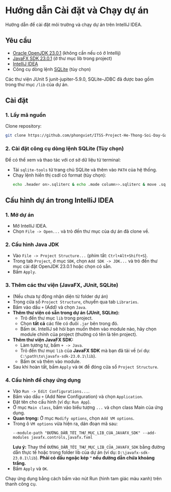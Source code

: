 # Hướng dẫn Cài đặt và Chạy dự án

Hướng dẫn để cài đặt môi trường và chạy dự án trên IntelliJ IDEA.

## Yêu cầu
-   [Oracle OpenJDK 23.0.1](https://www.oracle.com/java/technologies/downloads/#jdk23) (không cần nếu có ở Intellij)
-   [JavaFX SDK 23.0.1](https://gluonhq.com/products/javafx/) (ở thư mục lib trong project)
-   [IntelliJ IDEA](https://www.jetbrains.com/idea/download/)
-   Công cụ dòng lệnh [SQLite](https://www.sqlite.org/download.html) (tùy chọn)

Các thư viện JUnit 5 junit-jupiter-5.9.0, SQLite-JDBC đã được bao gồm trong thư mục `/lib` của dự án.

## Cài đặt

### 1. Lấy mã nguồn
Clone repository:
```bash
git clone https://github.com/phongviet/ITSS-Project-He-Thong-Soi-Day-Gan-Ket
```

### 2. Cài đặt công cụ dòng lệnh SQLite (Tùy chọn)
Để có thể xem và thao tác với cơ sở dữ liệu từ terminal:
-   Tải `sqlite-tools` từ trang chủ SQLite và thêm vào `PATH` của hệ thống.
-   Chạy lệnh hiển thị csdl có format (tùy chọn):
    ```bash
    echo .header on>.sqliterc & echo .mode column>>.sqliterc & move .sqliterc %USERPROFILE%
    ```

## Cấu hình dự án trong IntelliJ IDEA

### 1. Mở dự án
-   Mở IntelliJ IDEA.
-   Chọn `File -> Open...` và trỏ đến thư mục của dự án đã clone về.

### 2. Cấu hình Java JDK
-   Vào `File -> Project Structure...` (phím tắt: `Ctrl+Alt+Shift+S`).
-   Trong tab `Project`, ở mục `SDK`, chọn `Add SDK -> JDK...` và trỏ đến thư mục cài đặt OpenJDK 23.0.1 hoặc chọn có sẵn.
-   Bấm `Apply`.

### 3. Thêm các thư viện (JavaFX, JUnit, SQLite)

-   (Nếu chưa tự động nhận diện từ folder dự án)
-   Trong cửa sổ `Project Structure`, chuyển qua tab `Libraries`.
-   Bấm vào dấu `+` (Add) và chọn `Java`.
-   **Thêm thư viện có sẵn trong dự án (JUnit, SQLite):**
    -   Trỏ đến thư mục `lib` trong project.
    -   Chọn **tất cả** các file có đuôi `.jar` bên trong đó.
    -   Bấm `OK`. IntelliJ sẽ hỏi bạn muốn thêm vào module nào, hãy chọn module chính của project (thường có tên là tên project).
-   **Thêm thư viện JavaFX SDK:**
    -   Làm tương tự, bấm `+ -> Java`.
    -   Trỏ đến thư mục `lib` của **JavaFX SDK** mà bạn đã tải về (ví dụ: `C:\path\to\javafx-sdk-23.0.1\lib`).
    -   Bấm `OK` và thêm vào module.
-   Sau khi hoàn tất, bấm `Apply` và `OK` để đóng cửa sổ `Project Structure`.

### 4. Cấu hình để chạy ứng dụng

-   Vào `Run -> Edit Configurations...`.
-   Bấm vào dấu `+` (Add New Configuration) và chọn `Application`.
-   Đặt tên cho cấu hình (ví dụ: `Run App`).
-   Ở mục `Main class`, bấm vào biểu tượng `...` và chọn class Main của ứng dụng.
-   **Quan trọng:** Ở mục `Modify options`, chọn `Add VM options`.
-   Trong ô `VM options` vừa hiện ra, dán đoạn mã sau:
    ```
    --module-path "ĐƯỜNG_DẪN_TỚI_THƯ_MỤC_LIB_CỦA_JAVAFX_SDK" --add-modules javafx.controls,javafx.fxml
    ```
    **Lưu ý:** Thay thế `ĐƯỜNG_DẪN_TỚI_THƯ_MỤC_LIB_CỦA_JAVAFX_SDK` bằng đường dẫn thực tế hoặc trong folder lib của dự án (ví dụ: `D:\javafx-sdk-23.0.1\lib`). **Phải có dấu ngoặc kép `"` nếu đường dẫn chứa khoảng trắng.**
-   Bấm `Apply` và `OK`.

Chạy ứng dụng bằng cách bấm vào nút Run (hình tam giác màu xanh) trên thanh công cụ.

